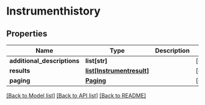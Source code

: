 # Instrumenthistory

## Properties
Name | Type | Description | Notes
------------ | ------------- | ------------- | -------------
**additional_descriptions** | **list[str]** |  | [optional] 
**results** | [**list[Instrumentresult]**](Instrumentresult.md) |  | [optional] 
**paging** | [**Paging**](Paging.md) |  | [optional] 

[[Back to Model list]](../README.md#documentation-for-models) [[Back to API list]](../README.md#documentation-for-api-endpoints) [[Back to README]](../README.md)


